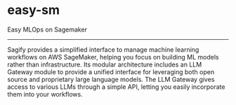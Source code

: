 # easy-sm
Easy MLOps on Sagemaker

--- 
Sagify provides a simplified interface to manage machine learning workflows on AWS SageMaker, 
helping you focus on building ML models rather than infrastructure. 
Its modular architecture includes an LLM Gateway module to provide a unified interface for leveraging both open source and proprietary large language models. 
The LLM Gateway gives access to various LLMs through a simple API, letting you easily incorporate them into your workflows.



